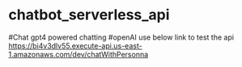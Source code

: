 # chatbot_serverless_api

#Chat gpt4 powered chatting
#openAI
use below link to test the api
https://bi4v3dlv55.execute-api.us-east-1.amazonaws.com/dev/chatWithPersonna
